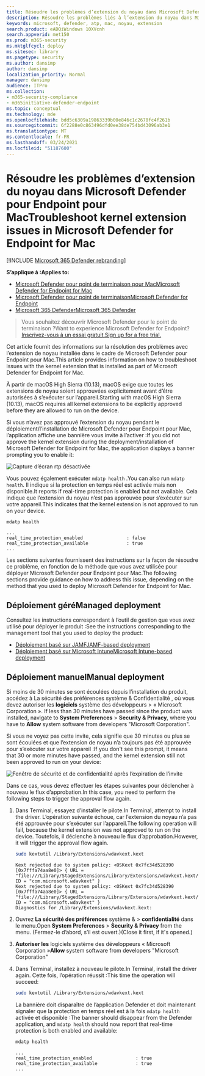 ```yaml
---
title: Résoudre les problèmes d’extension du noyau dans Microsoft Defender ATP pour Mac
description: Résoudre les problèmes liés à l’extension du noyau dans Microsoft Defender ATP pour Mac.
keywords: microsoft, defender, atp, mac, noyau, extension
search.product: eADQiWindows 10XVcnh
search.appverid: met150
ms.prod: m365-security
ms.mktglfcycl: deploy
ms.sitesec: library
ms.pagetype: security
ms.author: dansimp
author: dansimp
localization_priority: Normal
manager: dansimp
audience: ITPro
ms.collection:
- m365-security-compliance
- m365initiative-defender-endpoint
ms.topic: conceptual
ms.technology: mde
ms.openlocfilehash: bdd5c6309a19863339b00e846c1c2670fc4f261b
ms.sourcegitcommit: 6f2288e0c863496dfd0ee38de754bd43096ab3e1
ms.translationtype: MT
ms.contentlocale: fr-FR
ms.lasthandoff: 03/24/2021
ms.locfileid: "51187600"
---
```

# <a name="troubleshoot-kernel-extension-issues-in-microsoft-defender-for-endpoint-for-mac"></a><span data-ttu-id="c5aba-104">Résoudre les problèmes d’extension du noyau dans Microsoft Defender pour Endpoint pour Mac</span><span class="sxs-lookup"><span data-stu-id="c5aba-104">Troubleshoot kernel extension issues in Microsoft Defender for Endpoint for Mac</span></span>

[!INCLUDE [Microsoft 365 Defender rebranding](../../includes/microsoft-defender.md)]


<span data-ttu-id="c5aba-105">**S’applique à :**</span><span class="sxs-lookup"><span data-stu-id="c5aba-105">**Applies to:**</span></span>

- [<span data-ttu-id="c5aba-106">Microsoft Defender pour point de terminaison pour Mac</span><span class="sxs-lookup"><span data-stu-id="c5aba-106">Microsoft Defender for Endpoint for Mac</span></span>](microsoft-defender-endpoint-mac.md)
- [<span data-ttu-id="c5aba-107">Microsoft Defender pour point de terminaison</span><span class="sxs-lookup"><span data-stu-id="c5aba-107">Microsoft Defender for Endpoint</span></span>](https://go.microsoft.com/fwlink/p/?linkid=2154037)
- [<span data-ttu-id="c5aba-108">Microsoft 365 Defender</span><span class="sxs-lookup"><span data-stu-id="c5aba-108">Microsoft 365 Defender</span></span>](https://go.microsoft.com/fwlink/?linkid=2118804)

> <span data-ttu-id="c5aba-109">Vous souhaitez découvrir Microsoft Defender pour le point de terminaison ?</span><span class="sxs-lookup"><span data-stu-id="c5aba-109">Want to experience Microsoft Defender for Endpoint?</span></span> [<span data-ttu-id="c5aba-110">Inscrivez-vous à un essai gratuit.</span><span class="sxs-lookup"><span data-stu-id="c5aba-110">Sign up for a free trial.</span></span>](https://www.microsoft.com/microsoft-365/windows/microsoft-defender-atp?ocid=docs-wdatp-exposedapis-abovefoldlink)

<span data-ttu-id="c5aba-111">Cet article fournit des informations sur la résolution des problèmes avec l’extension de noyau installée dans le cadre de Microsoft Defender pour Endpoint pour Mac.</span><span class="sxs-lookup"><span data-stu-id="c5aba-111">This article provides information on how to troubleshoot issues with the kernel extension that is installed as part of Microsoft Defender for Endpoint for Mac.</span></span>

<span data-ttu-id="c5aba-112">À partir de macOS High Sierra (10.13), macOS exige que toutes les extensions de noyau soient approuvées explicitement avant d’être autorisées à s’exécuter sur l’appareil.</span><span class="sxs-lookup"><span data-stu-id="c5aba-112">Starting with macOS High Sierra (10.13), macOS requires all kernel extensions to be explicitly approved before they are allowed to run on the device.</span></span>

<span data-ttu-id="c5aba-113">Si vous n’avez pas approuvé l’extension du noyau pendant le déploiement/l’installation de Microsoft Defender pour Endpoint pour Mac, l’application affiche une bannière vous invite à l’activer :</span><span class="sxs-lookup"><span data-stu-id="c5aba-113">If you did not approve the kernel extension during the deployment/installation of Microsoft Defender for Endpoint for Mac, the application displays a banner prompting you to enable it:</span></span>

   ![Capture d’écran rtp désactivée](/windows/security/threat-protection/microsoft-defender-antivirus/images/mdatp-32-main-app-fix)

<span data-ttu-id="c5aba-115">Vous pouvez également exécuter ```mdatp health``` .</span><span class="sxs-lookup"><span data-stu-id="c5aba-115">You can also run ```mdatp health```.</span></span> <span data-ttu-id="c5aba-116">Il indique si la protection en temps réel est activée mais non disponible.</span><span class="sxs-lookup"><span data-stu-id="c5aba-116">It reports if real-time protection is enabled but not available.</span></span> <span data-ttu-id="c5aba-117">Cela indique que l’extension du noyau n’est pas approuvée pour s’exécuter sur votre appareil.</span><span class="sxs-lookup"><span data-stu-id="c5aba-117">This indicates that the kernel extension is not approved to run on your device.</span></span>

```bash
mdatp health
```
```Output
...
real_time_protection_enabled                : false
real_time_protection_available              : true
...
```

<span data-ttu-id="c5aba-118">Les sections suivantes fournissent des instructions sur la façon de résoudre ce problème, en fonction de la méthode que vous avez utilisée pour déployer Microsoft Defender pour Endpoint pour Mac.</span><span class="sxs-lookup"><span data-stu-id="c5aba-118">The following sections provide guidance on how to address this issue, depending on the method that you used to deploy Microsoft Defender for Endpoint for Mac.</span></span>

## <a name="managed-deployment"></a><span data-ttu-id="c5aba-119">Déploiement géré</span><span class="sxs-lookup"><span data-stu-id="c5aba-119">Managed deployment</span></span>

<span data-ttu-id="c5aba-120">Consultez les instructions correspondant à l’outil de gestion que vous avez utilisé pour déployer le produit :</span><span class="sxs-lookup"><span data-stu-id="c5aba-120">See the instructions corresponding to the management tool that you used to deploy the product:</span></span>

- [<span data-ttu-id="c5aba-121">Déploiement basé sur JAMF</span><span class="sxs-lookup"><span data-stu-id="c5aba-121">JAMF-based deployment</span></span>](mac-install-with-jamf.md)
- [<span data-ttu-id="c5aba-122">Déploiement basé sur Microsoft Intune</span><span class="sxs-lookup"><span data-stu-id="c5aba-122">Microsoft Intune-based deployment</span></span>](mac-install-with-intune.md#create-system-configuration-profiles)

## <a name="manual-deployment"></a><span data-ttu-id="c5aba-123">Déploiement manuel</span><span class="sxs-lookup"><span data-stu-id="c5aba-123">Manual deployment</span></span>

<span data-ttu-id="c5aba-124">Si moins de 30 minutes se sont écoulées depuis l’installation du produit, accédez à La sécurité des préférences système & Confidentialité , où vous devez autoriser les **logiciels** système des développeurs  >  « Microsoft Corporation ». </span><span class="sxs-lookup"><span data-stu-id="c5aba-124">If less than 30 minutes have passed since the product was installed, navigate to **System Preferences** > **Security & Privacy**, where you have to **Allow** system software from developers "Microsoft Corporation".</span></span>

<span data-ttu-id="c5aba-125">Si vous ne voyez pas cette invite, cela signifie que 30 minutes ou plus se sont écoulées et que l’extension de noyau n’a toujours pas été approuvée pour s’exécuter sur votre appareil :</span><span class="sxs-lookup"><span data-stu-id="c5aba-125">If you don't see this prompt, it means that 30 or more minutes have passed, and the kernel extension still not been approved to run on your device:</span></span>

![Fenêtre de sécurité et de confidentialité après l’expiration de l’invite](/windows/security/threat-protection/microsoft-defender-antivirus/images/mdatp-33-securityprivacysettings-noprompt)

<span data-ttu-id="c5aba-127">Dans ce cas, vous devez effectuer les étapes suivantes pour déclencher à nouveau le flux d’approbation.</span><span class="sxs-lookup"><span data-stu-id="c5aba-127">In this case, you need to perform the following steps to trigger the approval flow again.</span></span>

1. <span data-ttu-id="c5aba-128">Dans Terminal, essayez d’installer le pilote.</span><span class="sxs-lookup"><span data-stu-id="c5aba-128">In Terminal, attempt to install the driver.</span></span> <span data-ttu-id="c5aba-129">L’opération suivante échoue, car l’extension du noyau n’a pas été approuvée pour s’exécuter sur l’appareil.</span><span class="sxs-lookup"><span data-stu-id="c5aba-129">The following operation will fail, because the kernel extension was not approved to run on the device.</span></span> <span data-ttu-id="c5aba-130">Toutefois, il déclenche à nouveau le flux d’approbation.</span><span class="sxs-lookup"><span data-stu-id="c5aba-130">However, it will trigger the approval flow again.</span></span>

    ```bash
    sudo kextutil /Library/Extensions/wdavkext.kext
    ```
    
    ```Output
    Kext rejected due to system policy: <OSKext 0x7fc34d528390 [0x7fffa74aa8e0]> { URL = "file:///Library/StagedExtensions/Library/Extensions/wdavkext.kext/", ID = "com.microsoft.wdavkext" }
    Kext rejected due to system policy: <OSKext 0x7fc34d528390 [0x7fffa74aa8e0]> { URL = "file:///Library/StagedExtensions/Library/Extensions/wdavkext.kext/", ID = "com.microsoft.wdavkext" }
    Diagnostics for /Library/Extensions/wdavkext.kext:
    ```

2. <span data-ttu-id="c5aba-131">Ouvrez **La sécurité des préférences** système &  >  **confidentialité** dans le menu.</span><span class="sxs-lookup"><span data-stu-id="c5aba-131">Open **System Preferences** > **Security & Privacy** from the menu.</span></span> <span data-ttu-id="c5aba-132">(Fermez-le d’abord, s’il est ouvert.)</span><span class="sxs-lookup"><span data-stu-id="c5aba-132">(Close it first, if it's opened.)</span></span>

3. <span data-ttu-id="c5aba-133">**Autoriser les** logiciels système des développeurs « Microsoft Corporation »</span><span class="sxs-lookup"><span data-stu-id="c5aba-133">**Allow** system software from developers "Microsoft Corporation"</span></span>

4. <span data-ttu-id="c5aba-134">Dans Terminal, installez à nouveau le pilote.</span><span class="sxs-lookup"><span data-stu-id="c5aba-134">In Terminal, install the driver again.</span></span> <span data-ttu-id="c5aba-135">Cette fois, l’opération réussit :</span><span class="sxs-lookup"><span data-stu-id="c5aba-135">This time the operation will succeed:</span></span>

    ```bash
    sudo kextutil /Library/Extensions/wdavkext.kext
    ```

    <span data-ttu-id="c5aba-136">La bannière doit disparaître de l’application Defender et doit maintenant signaler que la protection en temps réel est à la fois ```mdatp health``` activée et disponible :</span><span class="sxs-lookup"><span data-stu-id="c5aba-136">The banner should disappear from the Defender application, and ```mdatp health``` should now report that real-time protection is both enabled and available:</span></span>

    ```bash
    mdatp health
    ```

    ```Output
    ...
    real_time_protection_enabled                : true
    real_time_protection_available              : true
    ...
    ```
